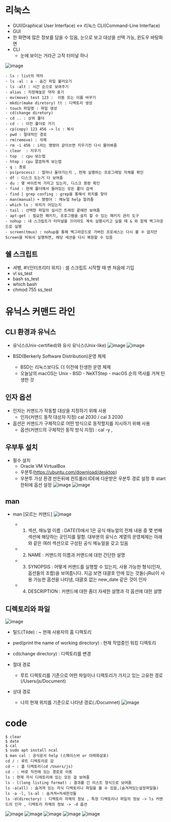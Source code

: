 # 리눅스
-  GUI(Graphical User Interface)  <-> 리눅스 CLI(Command-Line Interface)
-  GUI
  -  한 화면에 많은 정보를 담을 수 있음, 눈으로 보고 대상을 선택 가능, 윈도우 바탕화면
- CLI
  -  눈에 보이는 거라곤 고작 터미널 하나

![image](https://user-images.githubusercontent.com/47103479/136699359-95bb718f-9a5b-48fa-b9f7-f946683d33f9.png)

```
- ls : list의 약자
- ls -al : a - 숨긴 파일 불러오기  
- ls -alt : 시간 순으로 보여주기 
- alias : 지정해놓은 약자 표기 
- mv(move) test 123 :  이동 또는 이름 바꾸기 
- mkdir(make diretory) tt : 디렉토리 생성 
- touch 파일명 : 파일 생성
- cd(change diretory)
- cd .. : 상위 폴더 
- cd - : 이전 풀더로 가기
- cp(copy) 123 456 -> ls : 복사 
- pwd : 절대적인 경로
- rm(remove) : 삭제 
- rm -i 456 : i라는 명령어 같이쓰면 지우기전 다시 물어봐줌 
- clear  : 지우기
- top  : cpu 보는법
- htop : cpu 깔끔하게 보는법 
- q : 종료 
- ps(process) : 얼마나 돌아가는지 , 현재 실행하는 프로그래밍 자체를 확인 
- df : 디스크 도는거 다 보여줌 
- du : 몇 바이트씩 가지고 있는지, 디스크 용량 확인 
- find : 현재 풀더에서 들어있는 모든 폴더 검색 
- find | grep confing : grep을 통해서 위치를 찾아 
- man(manual) + 명령어 : 메뉴얼 help 알려줌 
- which ls : 위치가 어딨는지
- tail : 선택한 파일의 실시간 트래킹 끝에만 보여줌 
- apt-get : 필요한 패키지, 프로그램을 설치 할 수 있는 패키지 관리 도구
- nohup : 내 스크립트가 터미널을 끄더라도 계속 실행시키고 싶을 때 & 와 함께 백그라운드로 실행
- screen(tmux) : nohup을 통해 백그라운드로 가버린 프로세스는 다시 볼 수 없지만 Screen을 띄워서 실행하면, 해당 세션을 다시 복원할 수 있음 
```

## 쉘 스크립트
- 셔뱅, #!{인터프리터 위치} : 셀 스크립트 시작할 때 맨 처음에 기입 
- vl ss_test 
- bash ss_test
- which bash 
- chmod 755 ss_test 

# 유닉스 커맨드 라인 
## CLI 환경과 유닉스
- 유닉스(Unix-certified)와 유사 유닉스(Unix-like)
![image](https://user-images.githubusercontent.com/47103479/147937170-66e0c221-de22-4a4a-b344-fdac88a6e188.png)
![image](https://user-images.githubusercontent.com/47103479/147937214-4f8f4cee-7fc8-4f2b-8219-cfa529d6e59b.png)

- BSD(Berkerly Software Distribution)운영 체제
  - BSD는 리눅스보다도 더 이전에 탄생한 운영 체제
  - 오늘날의 macOS는 Unix - BSD - NeXTStep - macOS 순의 역사를 거쳐 탄생한 것

## 인자 옵션
- 인자는 커맨드가 작동할 대상을 지정하기 위해 사용
  - 인자(커맨드 동작 대상자 지정) cal 2030 / cal 3 2030
- 옵션은 커맨드가 구체적으로 어떤 방식으로 동작할지를 지시하기 위해 사용
  - 옵션(커맨드의 구체적인 동작 방식 지정) : cal -y , 


## 우부투 설치
- 필수 설치 
  - Oracle VM VirtualBox
  - 우분투(https://ubuntu.com/download/desktop)
  - 우분투 가상 환경 만든뒤에 컨트롤러:IDE에 다운받은 우분투 경로 설정 후 start 한뒤에 옵션 설정 
![image](https://user-images.githubusercontent.com/47103479/147939476-bbb871af-af31-4ef8-bd66-c5ad1c724d66.png)
![image](https://user-images.githubusercontent.com/47103479/147943962-92d73dc2-cd62-4c0d-823b-f8203e281e57.png)

## man
- man [모르는 커맨드]
![image](https://user-images.githubusercontent.com/47103479/148059251-efee27f3-97d6-46d0-aa03-d7b4274c13ef.png)

  - 1. 섹션, 매뉴얼 이름 : DATE(1)에서 1은 공식 매뉴얼의 전체 내용 중 몇 번째 섹션에 해당하는 곳인지를 말함. 대부분의 유닉스 계열의 운영체제는 아래와 같은 여러 섹션으로 구성된 공식 메뉴얼을 갖고 있음
  - 2. NAME : 커맨드의 이름과 커맨드에 대한 간단한 설명
  - 3. SYNOPSIS : 어떻게 커맨드를 실행할 수 있는지, 사용 가능한 형식(인자, 옵션들의 조합)을 보여줍니다. 지금 보면 대괄호 안에 있는 것들(-jRu)이 사용 가능한 옵션을 나타냄, 대괄호 없는 new_date 같은 것이 인자
  - 4. DESCRIPTION : 커맨드에 대한 좀더 자세한 설명과 각 옵션에 대한 설명

## 디렉토리와 파일
![image](https://user-images.githubusercontent.com/47103479/148059550-2aff96f8-cc20-4bee-a222-0f9f6e5041d4.png)

- 틸드(Tilde) : ~ 현재 사용자의 홈 디렉토리 
- pwd(print the name of working directory) : 현재 작업중인 워킹 디렉토리 
- cd(change directory) : 디렉토리를 변경 

- 절대 경로
  - 루트 디렉토리를 기준으로 어떤 파일이나 디렉토리가 가지고 있는 고유한 경로 (/Users/js/Document)
- 상대 경로
  - 나의 현재 위치를 기준으로 나타낸 경로(./Documnet)
![image](https://user-images.githubusercontent.com/47103479/148065863-51d80497-39b7-4580-9dd2-f8c96ee1557f.png)


# code
```shell
$ clear
$ date
$ cal 
$ sudo apt install ncal
$ man cal : 공식문서 help (스페이스바 or 아래화살표)
cd / : 루트 디렉토리로 감 
cd ~ : 홈 디렉토리(cd /Users/js) 
cd - : 바로 직전에 있는 경로로 이동 
ls : 현재 자식 디레토리에 있는 모든 걸 보여줌
ls - l(long listing format) : 결과를 긴 리스트 형식으로 보여줌 
ls -a(all) : 숨겨져 있는 자식 디렉토리나 파일을 볼 수 있음,(숨겨져있는설정파일들)
ls -a -l, ls-al : 숨겨져+자세한것들 
ls -d(directory) : 디렉토리 자체의 정보 , 특정 디렉토리나 파일의 정보 -> ls 커맨드의 인자 , 디렉토리 자체의 정보 -> -d 옵션
```

![image](https://user-images.githubusercontent.com/47103479/147945114-1752f7a4-6856-4024-b301-b8fd0f0ffecd.png)
![image](https://user-images.githubusercontent.com/47103479/147945144-2d183139-0432-4fcf-bff4-969ad8d2220c.png)
![image](https://user-images.githubusercontent.com/47103479/148065444-6d22eaae-2315-44a9-8b0b-5109a3232ae2.png)
![image](https://user-images.githubusercontent.com/47103479/148065480-2667c8e8-03af-4155-921a-cc885ce22d8a.png)
![image](https://user-images.githubusercontent.com/47103479/148065787-0a7412b3-803e-4520-83d7-36dbd46a7ac6.png)
